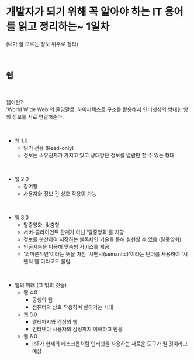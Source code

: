 # 개발자가 되기 위해 꼭 알아야 하는 IT 용어를 읽고 정리하는~ 1일차

(내가 잘 모르는 정보 위주로 정리)

<br>

## 웹

<br>

웹이란?  
'World Wide Web'의 줄임말로, 하이퍼텍스트 구조를 활용해서 인터넷상의 방대한 양의 정보를 서로 연결해준다.

<br>

- 웹 1.0
  - 읽기 전용 (Read-only)
  - 정보는 소유권자가 가지고 있고 상대방은 정보를 열람만 할 수 있는 형태

<br>

- 웹 2.0
  - 참여형
  - 사용자와 정보 간 상호 작용이 가능

<br>

- 웹 3.0
  - 탈중앙화, 맞춤형
  - 서버-클라이언트 관계가 아닌 '탈중앙화'를 지향
  - 정보를 분산하여 저장하는 블록체인 기술을 통해 실현할 수 있음 (탈중앙화)
  - 인공지능을 이용해 맞춤형 서비스를 제공
  - '의미론적인'이라는 뜻을 가진 '시맨틱(semantic)'이라는 단어를 사용하여 '시맨틱 웹'이라고도 불림

<br>

- 웹의 미래 (그 밖의 것들)
  - 웹 4.0
    - 공생의 웹
    - 컴퓨터와 상호 작용하며 살아가는 시대
  - 웹 5.0
    - 텔레파시와 감정의 웹
    - 인터넷이 사용자의 감정까지 이해하고 반응
  - 웹 6.0
    - IoT가 현재의 데스크톱처럼 인터넷을 사용하는 새로운 도구가 될 것이라고 예상
